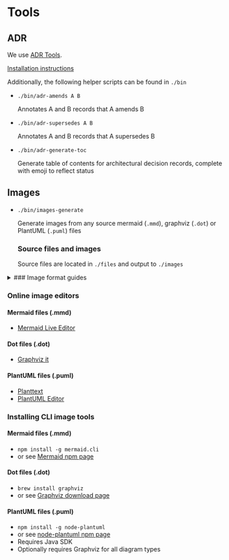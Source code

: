 # Tools

## ADR

We use [ADR Tools](https://github.com/npryce/adr-tools).

[Installation instructions](https://github.com/npryce/adr-tools/blob/master/INSTALL.md)

Additionally, the following helper scripts can be found in `./bin`

- `./bin/adr-amends A B`

  Annotates A and B records that A amends B
- `./bin/adr-supersedes A B`

  Annotates A and B records that A supersedes B
- `./bin/adr-generate-toc`

  Generate table of contents for architectural decision records, complete with emoji to reflect status

## Images

- `./bin/images-generate`

  Generate images from any source mermaid (`.mmd`), graphviz (`.dot`) or PlantUML (`.puml`) files

  ### Source files and images

  Source files are located in `./files` and output to `./images`

<details>
<summary>
### Image format guides
</summary>

#### Mermaid files (.mmd)
- [Mermaid documentation](https://mermaidjs.github.io/)

#### Dot files (.dot)
- [Graphviz documentation](https://graphviz.gitlab.io/documentation/)

#### PlantUML files (.puml)
- [PlantUML Guide](http://plantuml.com/guide)
- [Planttext](https://www.planttext.com/)
- [PlantUML Editor](https://plantuml-editor.kkeisuke.com)
</details>

### Online image editors

#### Mermaid files (.mmd)

- [Mermaid Live Editor](https://mermaidjs.github.io/mermaid-live-editor)

#### Dot files (.dot)
- [Graphviz it](http://graphviz.it)

#### PlantUML files (.puml)
- [Planttext](https://www.planttext.com/)
- [PlantUML Editor](https://plantuml-editor.kkeisuke.com)

### Installing CLI image tools

#### Mermaid files (.mmd)
- `npm install -g mermaid.cli`  
- or see [Mermaid npm page](https://www.npmjs.com/package/mermaid.cli)

#### Dot files (.dot)
- `brew install graphviz`  
- or see [Graphviz download page](https://graphviz.gitlab.io/download/)

#### PlantUML files (.puml)
- `npm install -g node-plantuml`
- or see [node-plantuml npm page](https://www.npmjs.com/package/node-plantuml)
- Requires Java SDK
- Optionally requires Graphviz for all diagram types
  